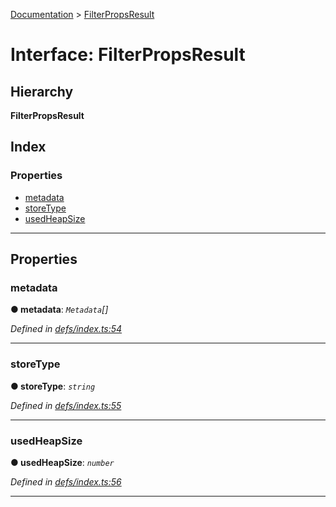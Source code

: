 [Documentation](../README.md) > [FilterPropsResult](../interfaces/filterpropsresult.md)

# Interface: FilterPropsResult

## Hierarchy

**FilterPropsResult**

## Index

### Properties

* [metadata](filterpropsresult.md#metadata)
* [storeType](filterpropsresult.md#storetype)
* [usedHeapSize](filterpropsresult.md#usedheapsize)

---

## Properties

<a id="metadata"></a>

###  metadata

**● metadata**: *`Metadata`[]*

*Defined in [defs/index.ts:54](https://github.com/badbatch/cachemap/blob/412f22b/packages/core-worker/src/defs/index.ts#L54)*

___
<a id="storetype"></a>

###  storeType

**● storeType**: *`string`*

*Defined in [defs/index.ts:55](https://github.com/badbatch/cachemap/blob/412f22b/packages/core-worker/src/defs/index.ts#L55)*

___
<a id="usedheapsize"></a>

###  usedHeapSize

**● usedHeapSize**: *`number`*

*Defined in [defs/index.ts:56](https://github.com/badbatch/cachemap/blob/412f22b/packages/core-worker/src/defs/index.ts#L56)*

___


